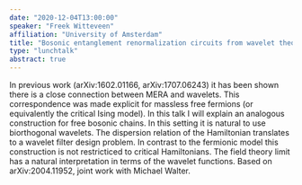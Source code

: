 ```yaml
---
date: "2020-12-04T13:00:00"
speaker: "Freek Witteveen"
affiliation: "University of Amsterdam"
title: "Bosonic entanglement renormalization circuits from wavelet theory"
type: "lunchtalk"
abstract: true
---
```


In previous work (arXiv:1602.01166, arXiv:1707.06243) it has been shown there is a close connection between MERA and wavelets. This correspondence was made explicit for massless free fermions (or equivalently the critical Ising model). In this talk I will explain an analogous construction for free bosonic chains. In this setting it is natural to use biorthogonal wavelets. The dispersion relation of the Hamiltonian translates to a wavelet filter design problem. In contrast to the fermionic model this construction is not restricticed to critical Hamiltonians. The field theory limit has a natural interpretation in terms of the wavelet functions. Based on arXiv:2004.11952, joint work with Michael Walter.